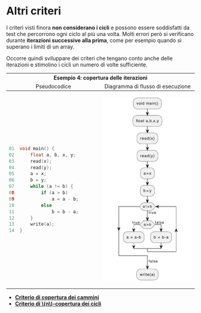 # Altri criteri

I criteri visti finora __non considerano i cicli__ e possono essere soddisfatti da test che percorrono ogni ciclo al più una volta.
Molti errori però si verificano durante __iterazioni successive alla prima__, come per esempio quando si superano i limiti di un array.

Occorre quindi sviluppare dei criteri che tengano conto anche delle iterazioni e stimolino i cicli un numero di volte sufficiente.

<table>
<thead>
<tr>
    <th colspan="2">Esempio 4: copertura delle iterazioni</th>
</tr>
<tr>
    <td style="width: 50%" align="center">Pseudocodice</td>
    <td style="width: 50%" align="center">Diagramma di flusso di esecuzione</td>
</tr>
</thead>
<tbody>
<tr>
<td>

```c
01  void main() {
02      float a, b, x, y;
03      read(x);
04      read(y);
05      a = x;
06      b = y;
07      while (a != b) {
08          if (a > b)
09              a = a - b;
10          else
11              b = b - a;
12      }
13      write(a);
14  }
```
</td>
<td>

![Esempio criteri di copertura](/assets/13_criteri-copertura-esempio-4.png)
</td>
</tr>
</tbody>
</table>

- [**Criterio di copertura dei cammini**](./01_cammini.md)
- [**Criterio di \\(n\\)-copertura dei cicli**](./02_cicli.md)
